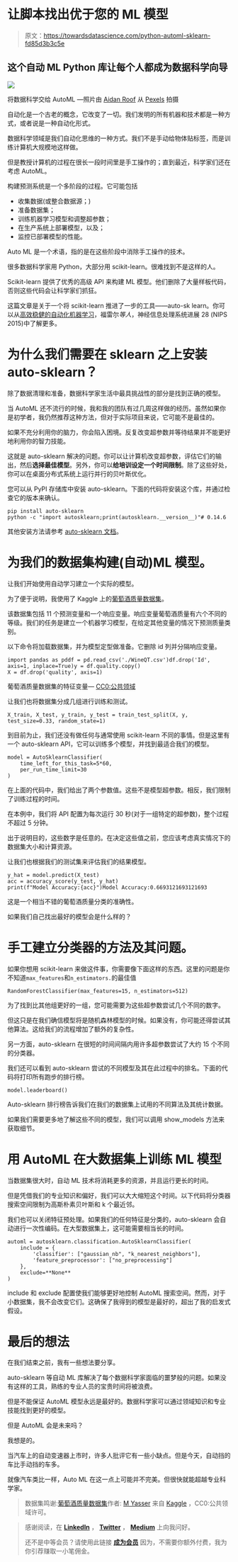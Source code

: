 # 让脚本找出优于您的 ML 模型

> 原文：<https://towardsdatascience.com/python-automl-sklearn-fd85d3b3c5e>

## 这个自动 ML Python 库让每个人都成为数据科学向导

![](img/913424f02870fbf7050e73a15a601dd3.png)

将数据科学交给 AutoML —照片由 [Aidan Roof](https://www.pexels.com/@rozegold?utm_content=attributionCopyText&utm_medium=referral&utm_source=pexels) 从 [Pexels](https://www.pexels.com/photo/person-on-truck-s-roof-2449600/?utm_content=attributionCopyText&utm_medium=referral&utm_source=pexels) 拍摄

自动化是一个古老的概念，它改变了一切。我们发明的所有机器和技术都是一种方式，或者说是一种自动化形式。

数据科学领域是我们自动化思维的一种方式。我们不是手动给物体贴标签，而是训练计算机大规模地这样做。

但是教授计算机的过程在很长一段时间里是手工操作的；直到最近，科学家们还在考虑 AutoML。

构建预测系统是一个多阶段的过程。它可能包括

*   收集数据(或整合数据源；)
*   准备数据集；
*   训练机器学习模型和调整超参数；
*   在生产系统上部署模型，以及；
*   监控已部署模型的性能。

Auto ML 是一个术语，指的是在这些阶段中消除手工操作的技术。

[](/how-to-become-a-citizen-data-scientist-294660da0494)  

很多数据科学家用 Python，大部分用 scikit-learn。很难找到不是这样的人。

Scikit-learn 提供了优秀的高级 API 来构建 ML 模型。他们删除了大量样板代码，否则这些代码会让科学家们抓狂。

这篇文章是关于一个将 scikit-learn 推进了一步的工具——auto-sk learn。你可以从[高效稳健的自动化机器学习](https://papers.neurips.cc/paper/5872-efficient-and-robust-automated-machine-learning)，福雷尔*等人*，神经信息处理系统进展 28 (NIPS 2015)中了解更多。

# 为什么我们需要在 sklearn 之上安装 auto-sklearn？

除了数据清理和准备，数据科学家生活中最具挑战性的部分是找到正确的模型。

当 AutoML 还不流行的时候，我和我的团队有过几周这样做的经历。虽然如果你是初学者，我仍然推荐这种方法，但对于实际项目来说，它可能不是最佳的。

如果不充分利用你的脑力，你会陷入困境。反复改变超参数并等待结果并不能更好地利用你的智力技能。

[](/is-deep-learning-right-for-you-b59a2219c457)  

这就是 auto-sklearn 解决的问题。你可以让计算机改变超参数，评估它们的输出，然后**选择最佳模型**。另外，你可以**给培训设定一个时间限制**。除了这些好处，你可以在桌面分布式系统上运行并行的贝叶斯优化。

您可以从 PyPI 存储库中安装 auto-sklearn。下面的代码将安装这个库，并通过检查它的版本来确认。

```
pip install auto-sklearn
python -c "import autosklearn;print(autosklearn.__version__)"# 0.14.6
```

其他安装方法请参考 [auto-sklearn 文档](https://automl.github.io/auto-sklearn/master/installation.html)。

# 为我们的数据集构建(自动)ML 模型。

让我们开始使用自动学习建立一个实际的模型。

为了便于说明，我使用了 Kaggle 上的[葡萄酒质量数据集](https://www.kaggle.com/yasserh/wine-quality-dataset)。

该数据集包括 11 个预测变量和一个响应变量。响应变量葡萄酒质量有六个不同的等级。我们的任务是建立一个机器学习模型，在给定其他变量的情况下预测质量类别。

以下命令将加载数据集，并为模型定型做准备。它删除 id 列并分隔响应变量。

```
import pandas as pddf = pd.read_csv('./WineQT.csv')df.drop('Id', axis=1, inplace=True)y = df.quality.copy()
X = df.drop('quality', axis=1)
```

葡萄酒质量数据集的特征变量— [CC0:公共领域](https://www.kaggle.com/yasserh/wine-quality-dataset)

让我们也将数据集分成几组进行训练和测试。

```
X_train, X_test, y_train, y_test = train_test_split(X, y, test_size=0.33, random_state=1)
```

到目前为止，我们还没有做任何与通常使用 scikit-learn 不同的事情。但是这里有一个 auto-sklearn API，它可以训练多个模型，并找到最适合我们的模型。

```
model = AutoSklearnClassifier(
    time_left_for_this_task=5*60,
    per_run_time_limit=30
)
```

在上面的代码中，我们给出了两个参数值。这些不是模型超参数。相反，我们限制了训练过程的时间。

在本例中，我们将 API 配置为每次运行 30 秒(对于一组特定的超参数)，整个过程不超过 5 分钟。

出于说明目的，这些数字是任意的。在决定这些值之前，您应该考虑真实情况下的数据集大小和计算资源。

让我们也根据我们的测试集来评估我们的结果模型。

```
y_hat = model.predict(X_test)
acc = accuracy_score(y_test, y_hat)
print(f"Model Accuracy:{acc}")Model Accuracy:0.6693121693121693
```

这是一个相当不错的葡萄酒质量分类的准确性。

如果我们自己找出最好的模型会是什么样的？

# 手工建立分类器的方法及其问题。

如果你想用 scikit-learn 来做这件事，你需要像下面这样的东西。这里的问题是你不知道`max_features`和`n_estimators.`的最佳值

```
RandomForestClassifier(max_features=15, n_estimators=512)
```

为了找到比其他组更好的一组，您可能需要为这些超参数尝试几个不同的数字。

但这只是在我们确信模型将是随机森林模型的时候。如果没有，你可能还得尝试其他算法。这给我们的流程增加了额外的复杂性。

另一方面，auto-sklearn 在很短的时间间隔内用许多超参数尝试了大约 15 个不同的分类器。

我们还可以看到 auto-sklearn 尝试的不同模型及其在此过程中的排名。下面的代码将打印所有跑步的排行榜。

```
model.leaderboard()
```

Auto-sklearn 排行榜告诉我们在我们的数据集上试用的不同算法及其统计数据。

如果我们需要更多地了解这些不同的模型，我们可以调用 show_models 方法来获取细节。

[](/become-a-data-scientist-or-data-engineer-without-coding-skills-fbf11ac8e278)  

# 用 AutoML 在大数据集上训练 ML 模型

当数据集很大时，自动 ML 技术将消耗更多的资源，并且运行更长的时间。

但是凭借我们的专业知识和偏好，我们可以大大缩短这个时间。以下代码将分类器搜索空间限制为高斯朴素贝叶斯和 k 个最近邻。

我们也可以关闭特征预处理。如果我们的任何特征是分类的，auto-sklearn 会自动进行一次性编码。在大型数据集上，这可能需要相当长的时间。

```
automl = autosklearn.classification.AutoSklearnClassifier(
    include = {
        'classifier': ["gaussian_nb", "k_nearest_neighbors"],
        'feature_preprocessor': ["no_preprocessing"]
    },
    exclude=**None**
)
```

include 和 exclude 配置使我们能够更好地控制 AutoML 搜索空间。然而，对于小数据集，我不会改变它们。这确保了我得到的模型是最好的，超出了我的启发式假设。

# 最后的想法

在我们结束之前，我有一些想法要分享。

auto-sklearn 等自动 ML 库解决了每个数据科学家面临的噩梦般的问题。如果没有这样的工具，熟练的专业人员的宝贵时间将被浪费。

但是不能保证 AutoML 模型永远是最好的。数据科学家可以通过领域知识和专业技能找到更好的模型。

但是 AutoML 会是未来吗？

我想是的。

当汽车上的自动变速器上市时，许多人批评它有一些小缺点。但是今天，自动挡的车比手动挡的车多。

就像汽车类比一样，Auto ML 在这一点上可能并不完美。但很快就能超越专业科学家。

> 数据集鸣谢:[葡萄酒质量数据集](https://www.kaggle.com/yasserh/wine-quality-dataset/metadata)作者: [M Yasser](https://www.kaggle.com/yasserh) 来自 [Kaggle](https://www.kaggle.com/) ，CC0:公共领域许可。

> 感谢阅读，在 [**LinkedIn**](https://www.linkedin.com/in/thuwarakesh/) ， [**Twitter**](https://twitter.com/Thuwarakesh) ， [**Medium**](https://thuwarakesh.medium.com/) 上向我问好。
> 
> 还不是中等会员？请使用此链接 [**成为会员**](https://thuwarakesh.medium.com/membership) 因为，不需要你额外付费，我为你引荐赚取一小笔佣金。